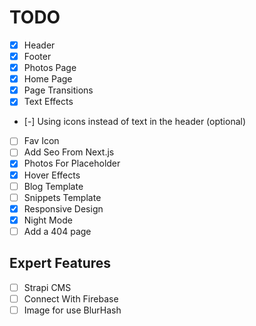 # TODO

- [x] Header
- [x] Footer
- [x] Photos Page
- [x] Home Page
- [x] Page Transitions
- [x] Text Effects
- [-] Using icons instead of text in the header (optional)
- [ ] Fav Icon
- [ ] Add Seo From Next.js
- [x] Photos For Placeholder
- [x] Hover Effects
- [ ] Blog Template
- [ ] Snippets Template
- [x] Responsive Design
- [x] Night Mode
- [ ] Add a 404 page

## Expert Features

- [ ] Strapi CMS
- [ ] Connect With Firebase
- [ ] Image for use BlurHash
